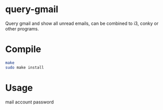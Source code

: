 # query-gmail
Query gmail and show all unread emails, can be combined to i3, conky or other programs.

# Compile

```bash
make
sudo make install
```

# Usage

mail account password
